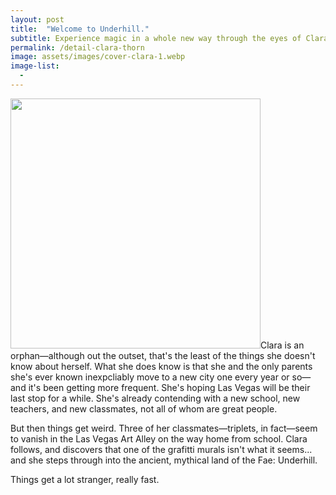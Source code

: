 ```yaml
---
layout: post
title:  "Welcome to Underhill."
subtitle: Experience magic in a whole new way through the eyes of Clara Thorn
permalink: /detail-clara-thorn
image: assets/images/cover-clara-1.webp
image-list:
  - 
---
```


<img src="{{site.baseurl}}{{page.image}}" float="left" height="400px">Clara is an orphan—although out the outset, that's the least of the things she doesn't know about herself. What she does know is that she and the only parents she's ever known inexpcliably move to a new city one every year or so—and it's been getting more frequent. She's hoping Las Vegas will be their last stop for a while. She's already contending with a new school, new teachers, and new classmates, not all of whom are great people.

But then things get weird. Three of her classmates—triplets, in fact—seem to vanish in the Las Vegas Art Alley on the way home from school. Clara follows, and discovers that one of the grafitti murals isn't what it seems... and she steps through into the ancient, mythical land of the Fae: Underhill.

Things get a lot stranger, really fast.

